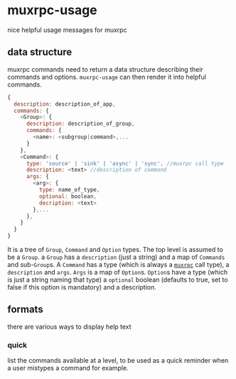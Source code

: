
# muxrpc-usage

nice helpful usage messages for muxrpc

## data structure

muxrpc commands need to return a data structure describing their commands and options.
`muxrpc-usage` can then render it into helpful commands.

``` js
{
  description: description_of_app,
  commands: {
    <Group>: {
      description: description_of_group,
      commands: {
        <name>: <subgroup|command>,...
      }
    },
    <Command>: {
      type: 'source' | 'sink' | 'async' | 'sync', //muxrpc call type
      description: <text> //description of command
      args: {
        <arg>: {
          type: name_of_type,
          optional: boolean,
          decription: <text>
        },...
      },
    }
  }
}
```

It is a tree of `Group`, `Command` and `Option` types. The top level is assumed to be a `Group`.
a `Group` has a `description` (just a string) and a map of `Commands` and sub-`Group`s.
A `Command` has a type (which is always a [`muxrpc`](https://github.com/ssbc/muxrpc) call type),
a `description` and `args`. `Args` is a map of `Option`s. `Option`s have a type
(which is just a string naming that type) a `optional` boolean (defaults to true,
set to false if this option is mandatory) and a description.

## formats

there are various ways to display help text

### quick

list the commands available at a level, to be used as a quick reminder when a user
mistypes a command for example.

```

```


